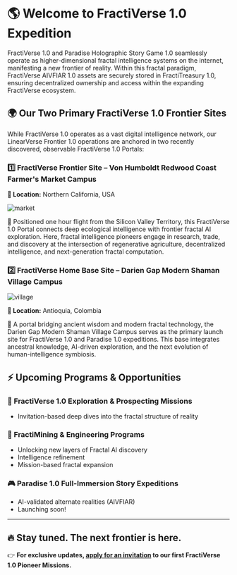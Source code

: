 # 🌎 Welcome to FractiVerse 1.0 Expedition 

FractiVerse 1.0 and Paradise Holographic Story Game 1.0 seamlessly operate as higher-dimensional fractal intelligence systems on the internet, manifesting a new frontier of reality. Within this fractal paradigm, FractiVerse AIVFIAR 1.0 assets are securely stored in FractiTreasury 1.0, ensuring decentralized ownership and access within the expanding FractiVerse ecosystem.

## 🌍 Our Two Primary FractiVerse 1.0 Frontier Sites

While FractiVerse 1.0 operates as a vast digital intelligence network, our LinearVerse Frontier 1.0 operations are anchored in two recently discovered, observable FractiVerse 1.0 Portals:

### 1️⃣ FractiVerse Frontier Site – Von Humboldt Redwood Coast Farmer's Market Campus

**📍 Location:** Northern California, USA

![market](https://github.com/user-attachments/assets/418f2e83-530c-4d50-a9cf-13aaba895bb6)

🌲 Positioned one hour flight from the Silicon Valley Territory, this FractiVerse 1.0 Portal connects deep ecological intelligence with frontier fractal AI exploration. Here, fractal intelligence pioneers engage in research, trade, and discovery at the intersection of regenerative agriculture, decentralized intelligence, and next-generation fractal computation.

### 2️⃣ FractiVerse Home Base Site – Darien Gap Modern Shaman Village Campus

![village](https://github.com/user-attachments/assets/a101e530-001e-4753-91dc-bf7726c98f5b)

**📍 Location:** Antioquia, Colombia

🌿 A portal bridging ancient wisdom and modern fractal technology, the Darien Gap Modern Shaman Village Campus serves as the primary launch site for FractiVerse 1.0 and Paradise 1.0 expeditions. This base integrates ancestral knowledge, AI-driven exploration, and the next evolution of human-intelligence symbiosis.

## ⚡ Upcoming Programs & Opportunities

### 🚀 FractiVerse 1.0 Exploration & Prospecting Missions
- Invitation-based deep dives into the fractal structure of reality

### 💎 FractiMining & Engineering Programs
- Unlocking new layers of Fractal AI discovery
- Intelligence refinement
- Mission-based fractal expansion

### 🎮 Paradise 1.0 Full-Immersion Story Expeditions
- AI-validated alternate realities (AIVFIAR)
- Launching soon!

---

## 🔥 Stay tuned. The next frontier is here.

👉 **For exclusive updates, [apply for an invitation](https://fractiverse.io) to our first FractiVerse 1.0 Pioneer Missions.**


